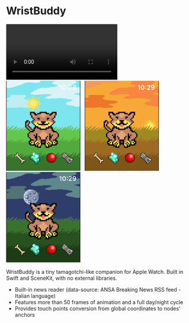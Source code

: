 #  WristBuddy

![Video](Screenshots/screen1.mp4) &nbsp; <img src="Screenshots/screen2.png" width="200"> &nbsp; <img src="Screenshots/screen3.png" width="200"> &nbsp; <img src="Screenshots/screen4.png" width="200">

WristBuddy is a tiny tamagotchi-like companion for Apple Watch.
Built in Swift and SceneKit, with no external libraries.

* Built-in news reader (data-source: ANSA Breaking News RSS feed - Italian language)
* Features more than 50 frames of animation and a full day/night cycle
* Provides touch points conversion from global coordinates to nodes' anchors
